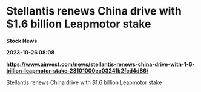 # Stellantis renews China drive with $1.6 billion Leapmotor stake
**Stock News**

**2023-10-26 08:08**

**https://www.ainvest.com/news/stellantis-renews-china-drive-with-1-6-billion-leapmotor-stake-23101000ec03241b2fcd4d86/**

Stellantis renews China drive with $1.6 billion Leapmotor stake